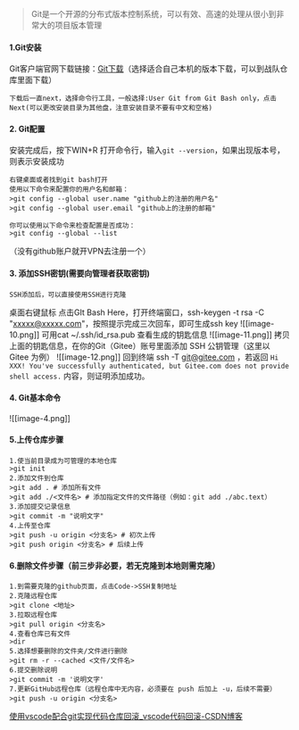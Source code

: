 > Git是一个开源的分布式版本控制系统，可以有效、高速的处理从很小到非常大的项目版本管理

#### 1.Git安装
Git客户端官网下载链接：[Git下载](https://git-scm.com/downloads)（选择适合自己本机的版本下载，可以到战队仓库里面下载）

	下载后一直next，选择命令行工具，一般选择:User Git from Git Bash only，点击Next(可以更改安装目录为其他盘，注意安装目录不要有中文和空格)

#### 2. Git配置
安装完成后，按下WIN+R 打开命令行，输入`git --version`，如果出现版本号，则表示安装成功

	右键桌面或者找到git bash打开
	使用以下命令来配置你的用户名和邮箱：
	>git config --global user.name "github上的注册的用户名"
	>git config --global user.email "github上的注册的邮箱"

	你可以使用以下命令来检查配置是否成功：
	>git config --global --list

（没有github账户就开VPN去注册一个）

#### 3. 添加SSH密钥(需要向管理者获取密钥)
	SSH添加后，可以直接使用SSH进行克隆
桌面右键鼠标 点击GIt Bash Here，打开终端窗口，ssh-keygen -t rsa -C "xxxxx@xxxxx.com"，按照提示完成三次回车，即可生成ssh key
![[image-10.png]]
可用cat ~/.ssh/id_rsa.pub 查看生成的钥匙信息
![[image-11.png]]
拷贝上面的钥匙信息，在你的Git（Gitee）账号里面添加 SSH 公钥管理（这里以 Gitee 为例）
![[image-12.png]]
回到终端 ssh -T git@gitee.com ，若返回 `Hi XXX! You've successfully authenticated, but Gitee.com does not provide shell access.` 内容，则证明添加成功。

#### 4. Git基本命令
![[image-4.png]]

#### 5.上传仓库步骤
	1.使当前目录成为可管理的本地仓库
	>git init
	2.添加文件到仓库
	>git add . # 添加所有文件
	>git add ./<文件名> # 添加指定文件的文件路径（例如：git add ./abc.text）
	3.添加提交记录信息
	>git commit -m "说明文字"
	4.上传至仓库
	>git push -u origin <分支名> # 初次上传
	>git push origin <分支名> # 后续上传

#### 6.删除文件步骤（前三步非必要，若无克隆到本地则需克隆）

	1.到需要克隆的github页面，点击Code->SSH复制地址
	2.克隆远程仓库
	>git clone <地址>
	3.拉取远程仓库
	>git pull origin <分支名>
	4.查看仓库已有文件
	>dir
	5.选择想要删除的文件夹/文件进行删除
	>git rm -r --cached <文件/文件名>
	6.提交删除说明
	>git commit -m '说明文字'
	7.更新GitHub远程仓库（远程仓库中无内容，必须要在 push 后加上 -u，后续不需要）
	>git push -u origin <分支名>	


[使用vscode配合git实现代码仓库回滚_vscode代码回滚-CSDN博客](https://blog.csdn.net/qq_44741577/article/details/149195023?ops_request_misc=&request_id=&biz_id=102&utm_term=vscode%E7%9A%84git%E5%9B%9E%E9%80%80&utm_medium=distribute.pc_search_result.none-task-blog-2~all~sobaiduweb~default-1-149195023.142^v102^pc_search_result_base1&spm=1018.2226.3001.4187)



